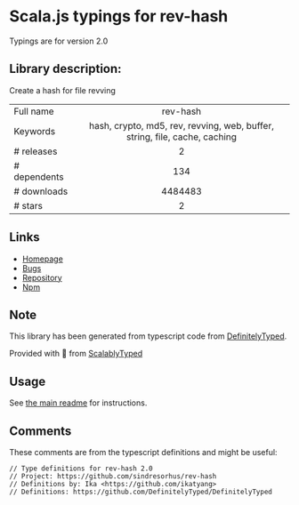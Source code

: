 
# Scala.js typings for rev-hash

Typings are for version 2.0

## Library description:
Create a hash for file revving

|                    |                 |
| ------------------ | :-------------: |
| Full name          | rev-hash |
| Keywords           | hash, crypto, md5, rev, revving, web, buffer, string, file, cache, caching |
| # releases         | 2 |
| # dependents       | 134 |
| # downloads        | 4484483 |
| # stars            | 2 |

## Links
- [Homepage](https://github.com/sindresorhus/rev-hash#readme)
- [Bugs](https://github.com/sindresorhus/rev-hash/issues)
- [Repository](https://github.com/sindresorhus/rev-hash)
- [Npm](https://www.npmjs.com/package/rev-hash)
    


## Note
This library has been generated from typescript code from [DefinitelyTyped](https://definitelytyped.org).

Provided with :purple_heart: from [ScalablyTyped](https://github.com/oyvindberg/ScalablyTyped)

## Usage
See [the main readme](../../readme.md) for instructions.

## Comments

These comments are from the typescript definitions and might be useful:
```
// Type definitions for rev-hash 2.0
// Project: https://github.com/sindresorhus/rev-hash
// Definitions by: Ika <https://github.com/ikatyang>
// Definitions: https://github.com/DefinitelyTyped/DefinitelyTyped

```

